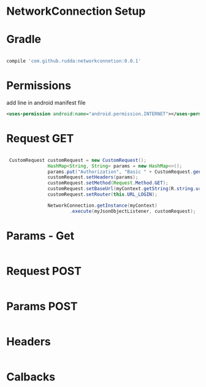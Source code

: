 # NetworkConnection Setup

# Gradle
```gradle

compile 'com.github.rudda:networkconnetion:0.0.1'

```
# Permissions

add line in android manifest file

```xml
<uses-permission android:name="android.permission.INTERNET"></uses-permission>
```

# Request GET

```java

 CustomRequest customRequest = new CustomRequest();
               HashMap<String, String> params = new HashMap<>();
               params.put("Authorization", "Basic " + CustomRequest.generateAutorizationHeader(email, pass));
               customRequest.setHeaders(params);
               customRequest.setMethod(Request.Method.GET);
               customRequest.setBaseUrl(myContext.getString(R.string.url));
               customRequest.setRouter(this.URL_LOGIN);

               NetworkConnection.getInstance(myContext)
                       .execute(myJsonObjectListener, customRequest);


```

# Params - Get
```java

```
# Request POST
```java

```
# Params POST

```java

```

# Headers
```java

```

# Calbacks

```java

```






